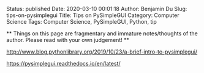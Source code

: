 Status: published
Date: 2020-03-10 00:01:18
Author: Benjamin Du
Slug: tips-on-pysimplegui
Title: Tips on PySimpleGUI
Category: Computer Science
Tags: Computer Science, PySimpleGUI, Python, tip

**
Things on this page are fragmentary and immature notes/thoughts of the author.
Please read with your own judgement!
**


http://www.blog.pythonlibrary.org/2019/10/23/a-brief-intro-to-pysimplegui/

https://pysimplegui.readthedocs.io/en/latest/